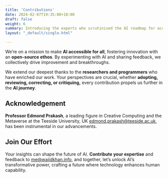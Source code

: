 ```yaml
---
title: 'Contributions'
date: 2024-02-07T19:35:08+10:00
draft: false
weight: 6
summary: Introducing the experts who scrutinised the AI roadmap for accuracy and relevance.
layout: "_default/single.html"

---
```


We’re on a mission to make **AI accessible for all**, fostering innovation with an **open-source ethos**. By experimenting with AI and sharing feedback, we collectively drive improvement and breakthroughs.

We extend our deepest thanks to the **researchers and programmers** who have enriched our work. Your perspectives are crucial, whether **adopting, reviewing, correcting, or critiquing,** every contribution propels us further in the **AI journey**.

## Acknowledgement

**Professor Edmond Prakash**, a leading figure in Creative Computing and the Metaverse at the Teeside University, UK edmond.prakash@teeside.ac.uk, has been instrumental in our advancements.

## Join Our Effort

Your insights can shape the future of AI. **Contribute your expertise** and feedback to me@wajidkhan.info, and together, let’s unlock AI’s transformative power, crafting a future where technology enhances human capability.